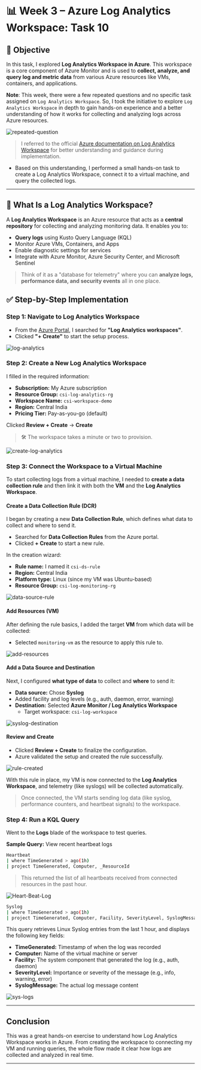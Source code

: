 # 📊 Week 3 – Azure Log Analytics Workspace: Task 10

## 🎯 Objective

In this task, I explored **Log Analytics Workspace in Azure**. This workspace is a core component of Azure Monitor and is used to **collect, analyze, and query log and metric data** from various Azure resources like VMs, containers, and applications.

**Note**: This week, there were a few repeated questions and no specific task assigned on `Log Analytics Workspace`. So, I took the initiative to explore `Log Analytics Workspace` in depth to gain hands-on experience and a better understanding of how it works for collecting and analyzing logs across Azure resources.

![repeated-question](./snapshots/repeated-questions.jpg)


> I referred to the official [Azure documentation on Log Analytics Workspace](https://learn.microsoft.com/en-us/azure/azure-monitor/logs/log-analytics-workspace-overview) for better understanding and guidance during implementation.

- Based on this understanding, I performed a small hands-on task to create a Log Analytics Workspace, connect it to a virtual machine, and query the collected logs.

---

## 🧩 What Is a Log Analytics Workspace?

A **Log Analytics Workspace** is an Azure resource that acts as a **central repository** for collecting and analyzing monitoring data. It enables you to:

- **Query logs** using Kusto Query Language (KQL)
- Monitor Azure VMs, Containers, and Apps
- Enable diagnostic settings for services
- Integrate with Azure Monitor, Azure Security Center, and Microsoft Sentinel

> Think of it as a "database for telemetry" where you can **analyze logs, performance data, and security events** all in one place.

## ✅ Step-by-Step Implementation

### Step 1: Navigate to Log Analytics Workspace

- From the [Azure Portal](https://portal.azure.com), I searched for **"Log Analytics workspaces"**.
- Clicked **"+ Create"** to start the setup process.

![log-analytics](./snapshots/workspace.jpg)

### Step 2: Create a New Log Analytics Workspace

I filled in the required information:

- **Subscription:** My Azure subscription
- **Resource Group:** `csi-log-analytics-rg`
- **Workspace Name:** `csi-workspace-demo`
- **Region:** Central India
- **Pricing Tier:** Pay-as-you-go (default)

Clicked **Review + Create** → **Create**

> 🛠️ The workspace takes a minute or two to provision.

![create-log-analytics](./snapshots/workspace-created.jpg)

### Step 3: Connect the Workspace to a Virtual Machine

To start collecting logs from a virtual machine, I needed to **create a data collection rule** and then link it with both the **VM** and the **Log Analytics Workspace**.

#### Create a Data Collection Rule (DCR)

I began by creating a new **Data Collection Rule**, which defines what data to collect and where to send it.

- Searched for **Data Collection Rules** from the Azure portal.
- Clicked **+ Create** to start a new rule.

In the creation wizard:

- **Rule name:** I named it `csi-ds-rule`
- **Region:** Central India  
- **Platform type:** Linux (since my VM was Ubuntu-based)  
- **Resource Group:** `csi-log-monitoring-rg`

![data-source-rule](./snapshots/cs-ds-rule.jpg)

#### Add Resources (VM)

After defining the rule basics, I added the target **VM** from which data will be collected:

- Selected `monitoring-vm` as the resource to apply this rule to.

![add-resources](./snapshots/vm-added.jpg)


#### Add a Data Source and Destination

Next, I configured **what type of data** to collect and **where** to send it:

- **Data source:** Chose **Syslog**
- Added facility and log levels (e.g., auth, daemon, error, warning)
- **Destination:** Selected **Azure Monitor / Log Analytics Workspace**
  - Target workspace: `csi-log-workspace`

![syslog-destination](./snapshots/datasource-added.jpg)

#### Review and Create

- Clicked **Review + Create** to finalize the configuration.
- Azure validated the setup and created the rule successfully.

![rule-created](./snapshots/rule-review.jpg)

With this rule in place, my VM is now connected to the **Log Analytics Workspace**, and telemetry (like syslogs) will be collected automatically.

> Once connected, the VM starts sending log data (like syslog, performance counters, and heartbeat signals) to the workspace.


### Step 4: Run a KQL Query

Went to the **Logs** blade of the workspace to test queries.

**Sample Query:** View recent heartbeat logs

```bash
Heartbeat 
| where TimeGenerated > ago(1h)
| project TimeGenerated, Computer, _ResourceId
```

> This returned the list of all heartbeats received from connected resources in the past hour.

![Heart-Beat-Log](./snapshots/heart-beat-log.jpg)


```bash
Syslog
| where TimeGenerated > ago(1h)
| project TimeGenerated, Computer, Facility, SeverityLevel, SyslogMessage
```

This query retrieves Linux Syslog entries from the last 1 hour, and displays the following key fields:

  - **TimeGenerated:** Timestamp of when the log was recorded
  - **Computer:** Name of the virtual machine or server
  - **Facility:** The system component that generated the log (e.g., auth, daemon)
  - **SeverityLevel:** Importance or severity of the message (e.g., info, warning, error)
  - **SyslogMessage:** The actual log message content

![sys-logs](./snapshots/syslogs.jpg)

---

## Conclusion

This was a great hands-on exercise to understand how Log Analytics Workspace works in Azure. From creating the workspace to connecting my VM and running queries, the whole flow made it clear how logs are collected and analyzed in real time.

---